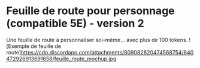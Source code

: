# Feuille de route pour personnage (compatible 5E) - version 2
Une feuille de route à personnaliser soi-même... avec plus de 100 tokens.
![Exemple de feuille de route]https://cdn.discordapp.com/attachments/809082820474568754/840472926913691658/feuille_route_mochup.jpg
